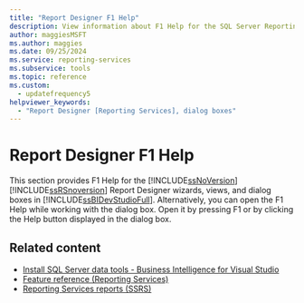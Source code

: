 ```yaml
---
title: "Report Designer F1 Help"
description: View information about F1 Help for the SQL Server Reporting Services Report Designer wizards, views, and dialog boxes in SQL Server Data Tools.
author: maggiesMSFT
ms.author: maggies
ms.date: 09/25/2024
ms.service: reporting-services
ms.subservice: tools
ms.topic: reference
ms.custom:
  - updatefrequency5
helpviewer_keywords:
  - "Report Designer [Reporting Services], dialog boxes"
---
```

# Report Designer F1 Help
  This section provides F1 Help for the [!INCLUDE[ssNoVersion](../../includes/ssnoversion-md.md)] [!INCLUDE[ssRSnoversion](../../includes/ssrsnoversion-md.md)] Report Designer wizards, views, and dialog boxes in [!INCLUDE[ssBIDevStudioFull](../../includes/ssbidevstudiofull-md.md)]. Alternatively, you can open the F1 Help while working with the dialog box. Open it by pressing F1 or by clicking the Help button displayed in the dialog box.  
  
## Related content

- [Install SQL Server data tools - Business Intelligence for Visual Studio](/previous-versions/sql/)
- [Feature reference (Reporting Services)](../../reporting-services/feature-reference-reporting-services.md)
- [Reporting Services reports (SSRS)](../../reporting-services/reports/reporting-services-reports-ssrs.md)
